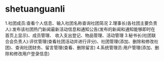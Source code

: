 # shetuanguanli
1.社团成员:查看个人信息、输入社团名称查询社团简况  2.理事长(各社团主要负责人):发布该社团热门新闻最新活动信息和通知公告(发布的新闻和通知能够即时在首页上显示)、成员管理、 收入支出登记、物品管理、活动管理  3.秘书长(社团联合会负责人):评优管理(查看社团活动并进行评分)、社团管理(添加、删除和修改社团)、查询社团财务、留言管理(查看、删除留言)  4.系统管理员:用户管理(添加、删除和修改用户登录信息)
